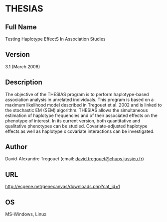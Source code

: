 # THESIAS

## Full Name
Testing Haplotype EffectS In Association Studies

## Version
3.1 (March 2006)

## Description
The objective of the THESIAS program is to perform haplotype-based association analysis in unrelated individuals. This program is based on a maximum likelihood model described in Tregouet et al. 2002 and is linked to the stochastic EM (SEM) algorithm. THESIAS allows the simultaneous estimation of haplotype frequencies and of their associated effects on the phenotype of interest. In its current version, both quantitative and qualitative phenotypes can be studied. Covariate-adjusted haplotype effects as well as haplotype x covariate interactions can be investigated.

## Author
David-Alexandre Tregouet (email: david.tregouet@chups.jussieu.fr)

## URL
http://ecgene.net/genecanvas/downloads.php?cat_id=1

## OS
MS-Windows, Linux